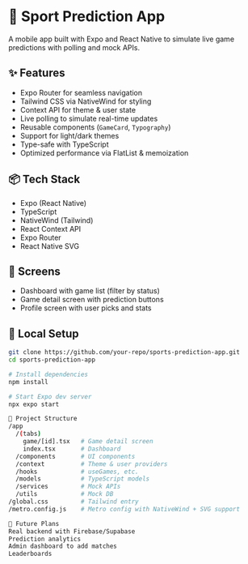 # 🏈 Sport Prediction App

A mobile app built with Expo and React Native to simulate live game predictions with polling and mock APIs.

## ✨ Features

- Expo Router for seamless navigation
- Tailwind CSS via NativeWind for styling
- Context API for theme & user state
- Live polling to simulate real-time updates
- Reusable components (`GameCard`, `Typography`)
- Support for light/dark themes
- Type-safe with TypeScript
- Optimized performance via FlatList & memoization

## 📦 Tech Stack

- Expo (React Native)
- TypeScript
- NativeWind (Tailwind)
- React Context API
- Expo Router
- React Native SVG

## 📱 Screens

- Dashboard with game list (filter by status)
- Game detail screen with prediction buttons
- Profile screen with user picks and stats

## 🧪 Local Setup

```bash
git clone https://github.com/your-repo/sports-prediction-app.git
cd sports-prediction-app

# Install dependencies
npm install

# Start Expo dev server
npx expo start

📂 Project Structure
/app
  /(tabs)
    game/[id].tsx   # Game detail screen
    index.tsx       # Dashboard
  /components       # UI components
  /context          # Theme & user providers
  /hooks            # useGames, etc.
  /models           # TypeScript models
  /services         # Mock APIs
  /utils            # Mock DB
/global.css         # Tailwind entry
/metro.config.js    # Metro config with NativeWind + SVG support

🔮 Future Plans
Real backend with Firebase/Supabase
Prediction analytics
Admin dashboard to add matches
Leaderboards
```

